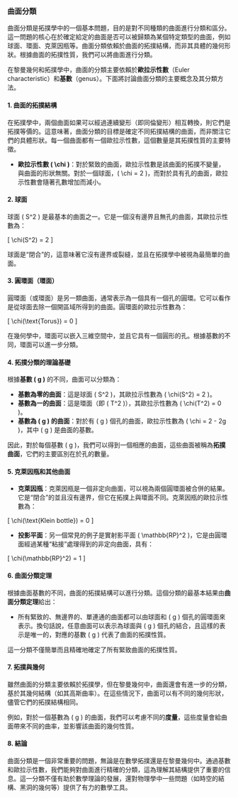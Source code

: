 ### 曲面分類

曲面分類是拓撲學中的一個基本問題，目的是對不同種類的曲面進行分類和區分。這一問題的核心在於確定給定的曲面是否可以被歸類為某個特定類型的曲面，例如球面、環面、克萊因瓶等。曲面分類依賴於曲面的拓撲結構，而非其具體的幾何形狀。根據曲面的拓撲性質，我們可以將曲面進行分類。

在黎曼幾何和拓撲學中，曲面的分類主要依賴於**歐拉示性數**（Euler characteristic）和**基數**（genus）。下面將討論曲面分類的主要概念及其分類方法。

#### 1. 曲面的拓撲結構

在拓撲學中，兩個曲面如果可以經過連續變形（即同倫變形）相互轉換，則它們是拓撲等價的。這意味著，曲面分類的目標是確定不同拓撲結構的曲面，而非關注它們的具體形狀。每一個曲面都有一個歐拉示性數，這個數量是其拓撲性質的主要特徵。

- **歐拉示性數 \( \chi \)**：對於緊致的曲面，歐拉示性數是該曲面的拓撲不變量，與曲面的形狀無關。對於一個球面，\( \chi = 2 \)，而對於具有孔的曲面，歐拉示性數會隨著孔數增加而減小。

#### 2. 球面

球面 \( S^2 \) 是最基本的曲面之一。它是一個沒有邊界且無孔的曲面，其歐拉示性數為：

\[
\chi(S^2) = 2
\]

球面是“閉合”的，這意味著它沒有邊界或裂縫，並且在拓撲學中被視為最簡單的曲面。

#### 3. 圓環面（環面）

圓環面（或環面）是另一類曲面，通常表示為一個具有一個孔的圓環。它可以看作是從球面去除一個開區域所得到的曲面。圓環面的歐拉示性數為：

\[
\chi(\text{Torus}) = 0
\]

在幾何學中，環面可以嵌入三維空間中，並且它具有一個圓形的孔。根據基數的不同，環面可以進一步分類。

#### 4. 拓撲分類的理論基礎

根據**基數 \( g \)** 的不同，曲面可以分類為：

- **基數為零的曲面**：這是球面 \( S^2 \)，其歐拉示性數為 \( \chi(S^2) = 2 \)。
- **基數為一的曲面**：這是環面（即 \( T^2 \)），其歐拉示性數為 \( \chi(T^2) = 0 \)。
- **基數為 \( g \) 的曲面**：對於有 \( g \) 個孔的曲面，歐拉示性數為 \( \chi = 2 - 2g \)，其中 \( g \) 是曲面的基數。

因此，對於每個基數 \( g \)，我們可以得到一個相應的曲面，這些曲面被稱為**拓撲曲面**，它們的主要區別在於孔的數量。

#### 5. 克萊因瓶和其他曲面

- **克萊因瓶**：克萊因瓶是一個非定向曲面，可以視為兩個圓環面被合併的結果。它是“閉合”的並且沒有邊界，但它在拓撲上與環面不同。克萊因瓶的歐拉示性數為：

\[
\chi(\text{Klein bottle}) = 0
\]

- **投影平面**：另一個常見的例子是實射影平面 \( \mathbb{RP}^2 \)，它是由圓環面經過某種“粘接”處理得到的非定向曲面，具有：

\[
\chi(\mathbb{RP}^2) = 1
\]

#### 6. 曲面分類定理

根據曲面基數的不同，曲面的拓撲結構可以進行分類。這個分類的最基本結果由**曲面分類定理**給出：

- 所有緊致的、無邊界的、單連通的曲面都可以由球面和 \( g \) 個孔的圓環面來表示。換句話說，任意曲面可以表示為球面與 \( g \) 個孔的結合，且這樣的表示是唯一的，對應的基數 \( g \) 代表了曲面的拓撲性質。

這一分類不僅簡單而且精確地確定了所有緊致曲面的拓撲性質。

#### 7. 拓撲與幾何

雖然曲面的分類主要依賴於拓撲學，但在黎曼幾何中，曲面還會有進一步的分類，基於其幾何結構（如其高斯曲率）。在這些情況下，曲面可以有不同的幾何形狀，儘管它們的拓撲結構相同。

例如，對於一個基數為 \( g \) 的曲面，我們可以考慮不同的**度量**，這些度量會給曲面帶來不同的曲率，並影響該曲面的幾何性質。

#### 8. 結論

曲面分類是一個非常重要的問題，無論是在數學拓撲還是在黎曼幾何中。通過基數和歐拉示性數，我們能夠對曲面進行精確的分類，這為理解其結構提供了重要的信息。這一分類不僅有助於數學理論的發展，還對物理學中一些問題（如時空的結構、黑洞的幾何等）提供了有力的數學工具。